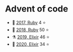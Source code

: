 # Advent of code

- 🐣 [2017, Ruby](./ruby/2017) 4  ⭐️
- 💎 [2018, Ruby](./ruby/2018) 50 ⭐️
- ⚗️ [2019, Elixir](./elixir/2019) 46 ⭐️
- 🚧 [2020, Elixir](./elixir/2020) 34 ⭐️

